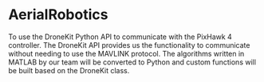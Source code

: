 # AerialRobotics
To use the DroneKit Python API to communicate with the PixHawk 4 controller. The DroneKit API provides us the functionality to communicate without needing to use the MAVLINK protocol. The algorithms written in MATLAB by our team will be converted to Python and custom functions will be built based on the DroneKit class.
